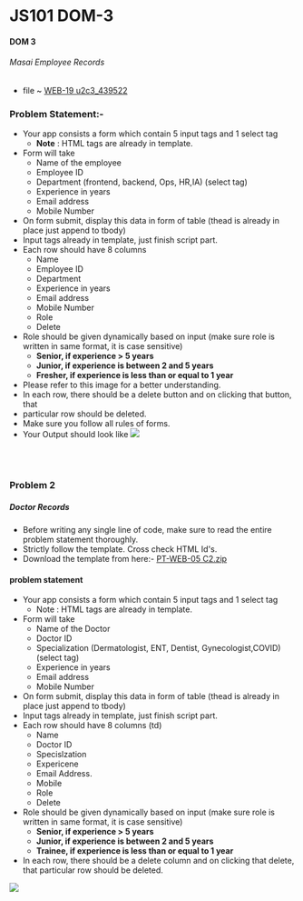 # JS101 DOM-3

#### DOM 3 
###### Masai Employee Records
<!-- <img src="https://drive.google.com/file/d/1M-s2PekuovpUi_wkeDf9Zrps9fpxaEb9/view?usp=sharing">; -->
 - file ~  [WEB-19 u2c3_439522]("https://github.com/Aman-Mittal-52/JS101_Learning_Javasciprt/tree/main/Day%2015%20DOM-3/Document%20Object%20Model%20-%203%20(DOM-3)/WEB-19%20u2c3_439522/WEB-19%20u2c3")
  
 ### Problem Statement:-
- Your app consists a form which contain 5 input tags and 1 select tag
    - **Note** : HTML tags are already in template.
- Form will take
    - Name of the employee 
    - Employee ID
    - Department (frontend, backend, Ops, HR,IA) (select tag)
    - Experience in years
    - Email address
    - Mobile Number
- On form submit, display this data in form of table (thead is already in place just append to tbody)
- Input tags already in template, just finish script part.
- Each row should have 8 columns
  - Name
  - Employee ID
  - Department
  - Experience in years
  - Email address
  - Mobile Number
  - Role
  - Delete
- Role should be given dynamically based on input (make sure role is written in same format, it is case sensitive)
  - **Senior, if experience > 5 years**
  - **Junior, if experience is between 2 and 5 years**
  - **Fresher, if experience is less than or equal to 1 year**
- Please refer to this image for a better understanding.
- In each row, there should be a delete button and on clicking that button, that
- particular row should be deleted.
- Make sure you follow all rules of forms.
- Your Output should look like
  <img src="https://i.imgur.com/KDKKije.jpg">





<br>
<br>



  ### Problem 2
  ##### Doctor Records
  - Before writing any single line of code, make sure to read the entire problem statement thoroughly.
  - Strictly follow the template. Cross check HTML Id's.
  - Download the template from here:- [PT-WEB-05 C2.zip]()
  
  #### problem statement
  - Your app consists a form which contain 5 input tags and 1 select tag
    - Note : HTML tags are already in template.
  - Form will take
    - Name of the Doctor
    - Doctor ID
    - Specialization (Dermatologist, ENT, Dentist, Gynecologist,COVID) (select tag)
    - Experience in years
    - Email address
    - Mobile Number
  - On form submit, display this data in form of table (thead is already in place just append to tbody)
  - Input tags already in template, just finish script part.
  - Each row should have 8 columns (td)
    - Name
    - Doctor ID
    - Specislzation
    - Expericene
    - Email Address.
    - Mobile
    - Role
    - Delete
  - Role should be given dynamically based on input (make sure role is written in same format, it is case sensitive)
    - **Senior, if experience > 5 years**
    - **Junior, if experience is between 2 and 5 years**
    - **Trainee, if experience is less than or equal to 1 year**
  - In each row, there should be a delete column and on clicking that delete, that particular row should be deleted.
  <img src="https://i.imgur.com/Dh3pFSn.jpg">